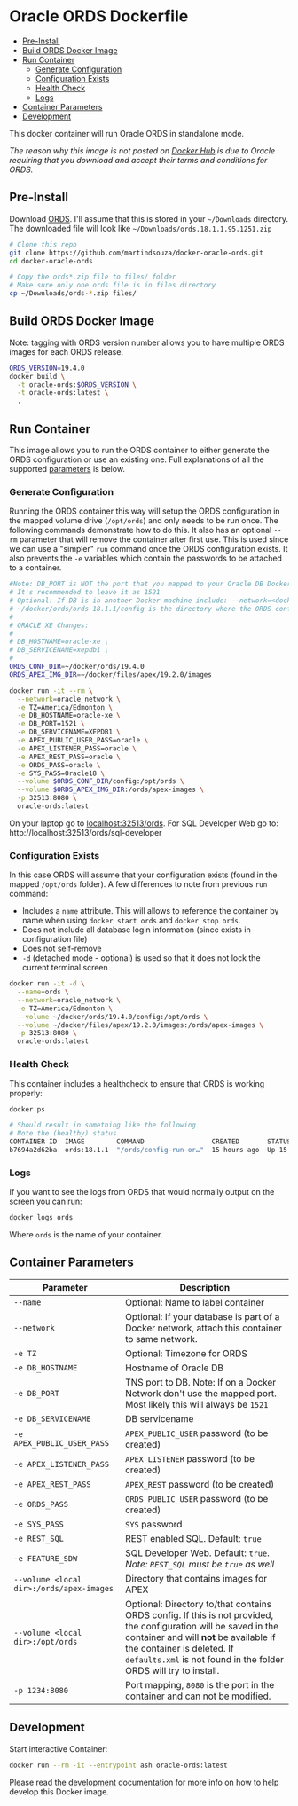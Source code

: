 # Oracle ORDS Dockerfile

- [Pre-Install](#pre-install)
- [Build ORDS Docker Image](#build-ords-docker-image)
- [Run Container](#run-container)
  - [Generate Configuration](#generate-configuration)
  - [Configuration Exists](#configuration-exists)
  - [Health Check](#health-check)
  - [Logs](#logs)
- [Container Parameters](#container-parameters)
- [Development](#development)

This docker container will run Oracle ORDS in standalone mode.

_The reason why this image is not posted on [Docker Hub](https://hub.docker.com) is due to Oracle requiring that you download and accept their terms and conditions for ORDS._


## Pre-Install


Download [ORDS](http://www.oracle.com/technetwork/developer-tools/rest-data-services/downloads/index.html). I'll assume that this is stored in your `~/Downloads` directory. The downloaded file will look like `~/Downloads/ords.18.1.1.95.1251.zip`

```bash
# Clone this repo
git clone https://github.com/martindsouza/docker-oracle-ords.git
cd docker-oracle-ords

# Copy the ords*.zip file to files/ folder
# Make sure only one ords file is in files directory
cp ~/Downloads/ords-*.zip files/

```

## Build ORDS Docker Image

Note: tagging with ORDS version number allows you to have multiple ORDS images for each ORDS release.

```bash
ORDS_VERSION=19.4.0
docker build \
  -t oracle-ords:$ORDS_VERSION \
  -t oracle-ords:latest \
  .
```

## Run Container

This image allows you to run the ORDS container to either generate the ORDS configuration or use an existing one. Full explanations of all the supported [parameters](#parameters) is below.

### Generate Configuration

Running the ORDS container this way will setup the ORDS configuration in the mapped volume drive (`/opt/ords`) and only needs to be run once. The following commands demonstrate how to do this. It also has an optional `--rm` parameter that will remove the container after first use. This is used since we can use a "simpler" `run` command once the ORDS configuration exists. It also prevents the `-e` variables which contain the passwords to be attached to a container. 

```bash
#Note: DB_PORT is NOT the port that you mapped to your Oracle DB Docker image. It's the port that the database natively has open.
# It's recommended to leave it as 1521
# Optional: If DB is in another Docker machine include: --network=<docker_network_name> \
# ~/docker/ords/ords-18.1.1/config is the directory where the ORDS configuration will be saved. If it doesn't exist Docker will create it.
# 
# ORACLE XE Changes:
#
# DB_HOSTNAME=oracle-xe \
# DB_SERVICENAME=xepdb1 \
#
ORDS_CONF_DIR=~/docker/ords/19.4.0
ORDS_APEX_IMG_DIR=~/docker/files/apex/19.2.0/images

docker run -it --rm \
  --network=oracle_network \
  -e TZ=America/Edmonton \
  -e DB_HOSTNAME=oracle-xe \
  -e DB_PORT=1521 \
  -e DB_SERVICENAME=XEPDB1 \
  -e APEX_PUBLIC_USER_PASS=oracle \
  -e APEX_LISTENER_PASS=oracle \
  -e APEX_REST_PASS=oracle \
  -e ORDS_PASS=oracle \
  -e SYS_PASS=Oracle18 \
  --volume $ORDS_CONF_DIR/config:/opt/ords \
  --volume $ORDS_APEX_IMG_DIR:/ords/apex-images \
  -p 32513:8080 \
  oracle-ords:latest
```

On your laptop go to [localhost:32513/ords](http://localhost:32513/ords). For SQL Developer Web go to: http://localhost:32513/ords/sql-developer

### Configuration Exists

In this case ORDS will assume that your configuration exists (found in the mapped `/opt/ords` folder). A few differences to note from previous `run` command:

- Includes a `name` attribute. This will allows to reference the container by name when using `docker start ords` and `docker stop ords`.
- Does not include all database login information (since exists in configuration file)
- Does not self-remove
- `-d` (detached mode - optional) is used so that it does not lock the current terminal screen

```bash
docker run -it -d \
  --name=ords \
  --network=oracle_network \
  -e TZ=America/Edmonton \
  --volume ~/docker/ords/19.4.0/config:/opt/ords \
  --volume ~/docker/files/apex/19.2.0/images:/ords/apex-images \
  -p 32513:8080 \
  oracle-ords:latest
```

### Health Check

This container includes a healthcheck to ensure that ORDS is working properly:

```bash
docker ps

# Should result in something like the following
# Note the (healthy) status
CONTAINER ID  IMAGE        COMMAND                 CREATED       STATUS                  PORTS                    NAMES
b7694a2d62ba  ords:18.1.1  "/ords/config-run-or…"  15 hours ago  Up 15 hours (healthy)   0.0.0.0:32513->8080/tcp  ords
```

### Logs

If you want to see the logs from ORDS that would normally output on the screen you can run:

```bash
docker logs ords
```

Where `ords` is the name of your container.

## Container Parameters
Parameter | Description
--- | ---
`--name` | Optional: Name to label container
`--network` | Optional: If your database is part of a Docker network, attach this container to same network.
`-e TZ` | Optional: Timezone for ORDS
`-e DB_HOSTNAME` | Hostname of Oracle DB
`-e DB_PORT` | TNS port to DB. Note: If on a Docker Network don't use the mapped port. Most likely this will always be `1521`
`-e DB_SERVICENAME` | DB servicename
`-e APEX_PUBLIC_USER_PASS` | `APEX_PUBLIC_USER` password (to be created)
`-e APEX_LISTENER_PASS` | `APEX_LISTENER` password (to be created)
`-e APEX_REST_PASS` | `APEX_REST` password (to be created)
`-e ORDS_PASS` | `ORDS_PUBLIC_USER` password (to be created)
`-e SYS_PASS` | `SYS` password
`-e REST_SQL` | REST enabled SQL. Default: `true`
`-e FEATURE_SDW` | SQL Developer Web. Default: `true`. *Note: `REST_SQL` must be `true` as well*
`--volume <local dir>:/ords/apex-images` | Directory that contains images for APEX
`--volume <local dir>:/opt/ords`  | Optional: Directory to/that contains ORDS config. If this is not provided, the configuration will be saved in the container and will **not** be available if the container is deleted. If `defaults.xml` is not found in the folder ORDS will try to install.
`-p 1234:8080`  |  Port mapping, `8080` is the port in the container and can not be modified.


## Development

Start interactive Container:

```sh
docker run --rm -it --entrypoint ash oracle-ords:latest
```

Please read the [development](docs/development.md) documentation for more info on how to help develop this Docker image.

